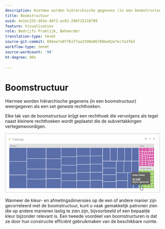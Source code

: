 ```yaml
---
description: Hiermee worden hiërarchische gegevens (in een boomstructuur) weergegeven als een set geneste rechthoeken.
title: Boomstructuur
uuid: 4e1ec255-d43e-46f2-ac62-296f15218799
feature: Visualisaties
role: Bedrijfs Praktijk, Beheerder
translation-type: tm+mt
source-git-commit: 894ee7a8f761f7aa2590e06708be82e7ecfa3f6d
workflow-type: tm+mt
source-wordcount: '98'
ht-degree: 96%

---
```



# Boomstructuur

Hiermee worden hiërarchische gegevens (in een boomstructuur) weergegeven als een set geneste rechthoeken.

Elke tak van de boomstructuur krijgt een rechthoek die vervolgens als tegel naast kleinere rechthoeken wordt geplaatst die de subvertakkingen vertegenwoordigen.

![](assets/treemap.png)

Wanneer de kleur- en afmetingsdimensies op de een of andere manier zijn gecorreleerd met de boomstructuur, kunt u vaak gemakkelijk patronen zien die op andere manieren lastig te zien zijn, bijvoorbeeld of een bepaalde kleur bijzonder relevant is. Een tweede voordeel van boomstructuren is dat ze door hun constructie efficiënt gebruikmaken van de beschikbare ruimte.
